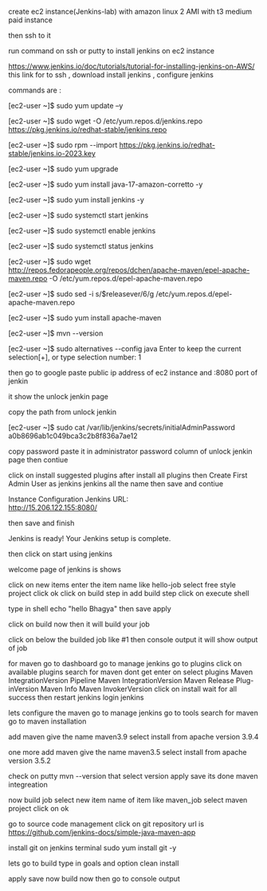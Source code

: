 create ec2 instance(Jenkins-lab) with amazon linux 2 AMI with t3 medium paid instance

then ssh to it 

run command on ssh or putty to install jenkins on ec2 instance

https://www.jenkins.io/doc/tutorials/tutorial-for-installing-jenkins-on-AWS/
this link for to ssh , download install jenkins , configure jenkins

commands are :

[ec2-user ~]$ sudo yum update –y

[ec2-user ~]$ sudo wget -O /etc/yum.repos.d/jenkins.repo \
    https://pkg.jenkins.io/redhat-stable/jenkins.repo

[ec2-user ~]$ sudo rpm --import https://pkg.jenkins.io/redhat-stable/jenkins.io-2023.key

[ec2-user ~]$ sudo yum upgrade

[ec2-user ~]$ sudo yum install java-17-amazon-corretto -y

[ec2-user ~]$ sudo yum install jenkins -y

[ec2-user ~]$ sudo systemctl start jenkins

[ec2-user ~]$ sudo systemctl enable jenkins

[ec2-user ~]$ sudo systemctl status jenkins

[ec2-user ~]$ sudo wget http://repos.fedorapeople.org/repos/dchen/apache-maven/epel-apache-maven.repo -O /etc/yum.repos.d/epel-apache-maven.repo

[ec2-user ~]$ sudo sed -i s/\$releasever/6/g /etc/yum.repos.d/epel-apache-maven.repo

[ec2-user ~]$ sudo yum install apache-maven

[ec2-user ~]$ mvn --version

[ec2-user ~]$ sudo alternatives --config java
Enter to keep the current selection[+], or type selection number: 1


then go to google 
paste public ip address of ec2 instance and :8080 port of jenkin 

it show the unlock jenkin page

copy the path from unlock jenkin

[ec2-user ~]$ sudo cat /var/lib/jenkins/secrets/initialAdminPassword
a0b8696ab1c049bca3c2b8f836a7ae12

copy password paste it in administrator password column of unlock jenkin page then contiue

click on install suggested plugins
after install all plugins then Create First Admin User
 as jenkins jenkins all the name
then save and contiue

Instance Configuration
Jenkins URL:	
http://15.206.122.155:8080/

then save and finish

Jenkins is ready!
Your Jenkins setup is complete.

then click on start using jenkins 


welcome page of jenkins is shows

click on new items
enter the item name like hello-job
select free style project
click ok
click on build step
in add build step click on execute shell

type in shell
echo "hello Bhagya"
then save apply

click on build now 
then it will build your job

click on below the builded job like #1
then console output 
it will show output of job


for maven
go to dashboard
go to manage jenkins
go to plugins
click on available plugins
 search for maven
dont get enter 
on select plugins
Maven IntegrationVersion
Pipeline Maven IntegrationVersion
Maven Release Plug-inVersion
Maven Info
Maven InvokerVersion
click on install
wait for all success 
then restart jenkins
login jenkins

lets configure the maven
go to manage jenkins
go to tools 
search for maven
go to maven installation

add maven 
give the name maven3.9
select install from apache version 3.9.4

one more 
add maven 
give the name maven3.5
select install from apache version 3.5.2

check on putty mvn --version that select version
apply save 
its done maven integreation 

now build job
select new item
name of item like maven_job
select maven project
click on ok

go to source code management
click on git
repository url is https://github.com/jenkins-docs/simple-java-maven-app


install git on jenkins terminal
sudo yum install git -y

lets go to build
type in goals and option 
clean install

apply save now build now
then go to console output


